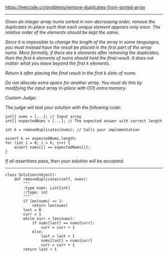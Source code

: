 https://leetcode.cn/problems/remove-duplicates-from-sorted-array
***
*Given an integer array nums sorted in non-decreasing order, remove the duplicates in-place such that each unique element appears only once. The relative order of the elements should be kept the same.*

*Since it is impossible to change the length of the array in some languages, you must instead have the result be placed in the first part of the array nums. More formally, if there are k elements after removing the duplicates, then the first k elements of nums should hold the final result. It does not matter what you leave beyond the first k elements.*

*Return k after placing the final result in the first k slots of nums.*

*Do not allocate extra space for another array. You must do this by modifying the input array in-place with O(1) extra memory.*

*Custom Judge:*

*The judge will test your solution with the following code:*
```
int[] nums = [...]; // Input array
int[] expectedNums = [...]; // The expected answer with correct length

int k = removeDuplicates(nums); // Calls your implementation

assert k == expectedNums.length;
for (int i = 0; i < k; i++) {
    assert nums[i] == expectedNums[i];
}
```
*If all assertions pass, then your solution will be accepted.*
***
```
class Solution(object):
    def removeDuplicates(self, nums):
        """
        :type nums: List[int]
        :rtype: int
        """
        if len(nums) <= 1:
            return len(nums)
        last = 0
        curr = 1
        while curr < len(nums):
            if nums[last] == nums[curr]:
                curr = curr + 1
            else:
                last = last + 1
                nums[last] = nums[curr]
                curr = curr + 1
        return last + 1
